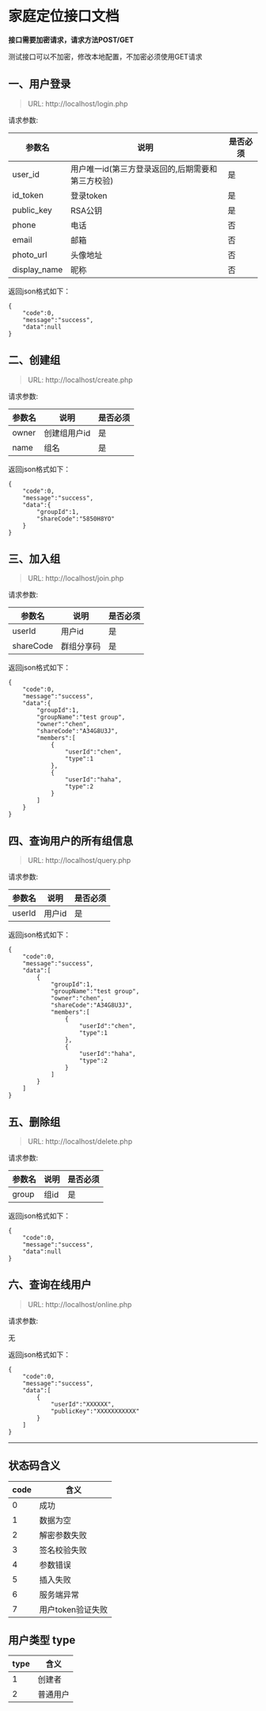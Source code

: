 # 家庭定位接口文档

**接口需要加密请求，请求方法POST/GET**

测试接口可以不加密，修改本地配置，不加密必须使用GET请求


## 一、用户登录

> URL: http://localhost/login.php

请求参数:

参数名 | 说明 | 是否必须
--- | --- | ---
user_id  | 用户唯一id(第三方登录返回的,后期需要和第三方校验) | 是
id_token | 登录token | 是
public_key | RSA公钥 | 是
phone | 电话 | 否
email | 邮箱 | 否
photo_url | 头像地址 | 否
display_name | 昵称 | 否

返回json格式如下：

```
{
    "code":0,
    "message":"success",
    "data":null
}
```

## 二、创建组

> URL: http://localhost/create.php

请求参数:

参数名 | 说明 | 是否必须
--- | --- | ---
owner  | 创建组用户id | 是
name | 组名 | 是

返回json格式如下：
```
{
    "code":0,
    "message":"success",
    "data":{
        "groupId":1,
        "shareCode":"5850H8YO"
    }
}
```

## 三、加入组

> URL: http://localhost/join.php

请求参数:

参数名 | 说明 | 是否必须
--- | --- | ---
userId  | 用户id | 是
shareCode | 群组分享码 | 是

返回json格式如下：
```
{
    "code":0,
    "message":"success",
    "data":{
        "groupId":1,
        "groupName":"test group",
        "owner":"chen",
        "shareCode":"A34G8U3J",
        "members":[
            {
                "userId":"chen",
                "type":1
            },
            {
                "userId":"haha",
                "type":2
            }
        ]
    }
}
```


## 四、查询用户的所有组信息

> URL: http://localhost/query.php

请求参数:

参数名 | 说明 | 是否必须
--- | --- | ---
userId  | 用户id | 是

返回json格式如下：
```
{
    "code":0,
    "message":"success",
    "data":[
        {
            "groupId":1,
            "groupName":"test group",
            "owner":"chen",
            "shareCode":"A34G8U3J",
            "members":[
                {
                    "userId":"chen",
                    "type":1
                },
                {
                    "userId":"haha",
                    "type":2
                }
            ]
        }
    ]
}
```


## 五、删除组

> URL: http://localhost/delete.php

请求参数:
 
参数名 | 说明 | 是否必须
--- | --- | ---
group  | 组id | 是

返回json格式如下：
```
{
    "code":0,
    "message":"success",
    "data":null
}
```


## 六、查询在线用户

> URL: http://localhost/online.php

请求参数:

无

返回json格式如下：
```
{
    "code":0,
    "message":"success",
    "data":[
        {
            "userId":"XXXXXX",
            "publicKey":"XXXXXXXXXXX"
        }
    ]
}
```


---

## 状态码含义

code | 含义
---|---
0 | 成功
1 | 数据为空
2 | 解密参数失败
3 | 签名校验失败
4 | 参数错误
5 | 插入失败
6 | 服务端异常
7 | 用户token验证失败

## 用户类型 type 

type | 含义
---|---
1 | 创建者
2 | 普通用户

